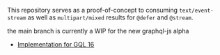 This repository serves as a proof-of-concept to consuming `text/event-stream` as well as `multipart/mixed`
results for `@defer` and `@stream`.

the main branch is currently a WIP for the new graphql-js alpha

- [Implementation for GQL 16](https://github.com/JoviDeCroock/consume-defer-stream-rust/tree/16.6.0)

